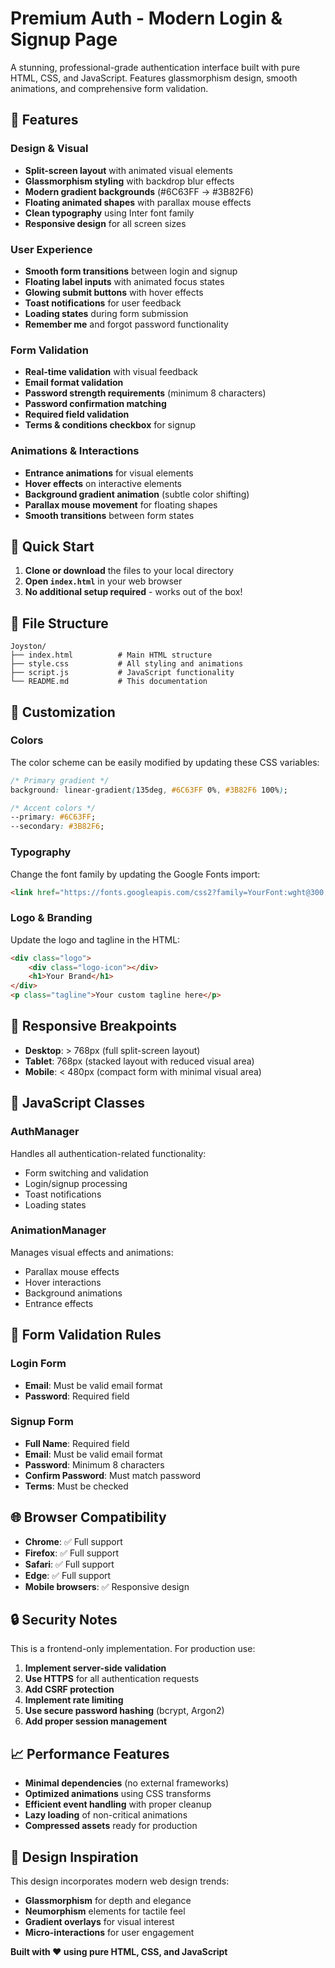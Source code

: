 # Premium Auth - Modern Login & Signup Page

A stunning, professional-grade authentication interface built with pure HTML, CSS, and JavaScript. Features glassmorphism design, smooth animations, and comprehensive form validation.

## 🌟 Features

### Design & Visual
- **Split-screen layout** with animated visual elements
- **Glassmorphism styling** with backdrop blur effects
- **Modern gradient backgrounds** (#6C63FF → #3B82F6)
- **Floating animated shapes** with parallax mouse effects
- **Clean typography** using Inter font family
- **Responsive design** for all screen sizes

### User Experience
- **Smooth form transitions** between login and signup
- **Floating label inputs** with animated focus states
- **Glowing submit buttons** with hover effects
- **Toast notifications** for user feedback
- **Loading states** during form submission
- **Remember me** and forgot password functionality

### Form Validation
- **Real-time validation** with visual feedback
- **Email format validation**
- **Password strength requirements** (minimum 8 characters)
- **Password confirmation matching**
- **Required field validation**
- **Terms & conditions checkbox** for signup

### Animations & Interactions
- **Entrance animations** for visual elements
- **Hover effects** on interactive elements
- **Background gradient animation** (subtle color shifting)
- **Parallax mouse movement** for floating shapes
- **Smooth transitions** between form states

## 🚀 Quick Start

1. **Clone or download** the files to your local directory
2. **Open `index.html`** in your web browser
3. **No additional setup required** - works out of the box!

## 📁 File Structure

```
Joyston/
├── index.html          # Main HTML structure
├── style.css           # All styling and animations
├── script.js           # JavaScript functionality
└── README.md           # This documentation
```

## 🎨 Customization

### Colors
The color scheme can be easily modified by updating these CSS variables:

```css
/* Primary gradient */
background: linear-gradient(135deg, #6C63FF 0%, #3B82F6 100%);

/* Accent colors */
--primary: #6C63FF;
--secondary: #3B82F6;
```

### Typography
Change the font family by updating the Google Fonts import:

```html
<link href="https://fonts.googleapis.com/css2?family=YourFont:wght@300;400;500;600;700&display=swap" rel="stylesheet">
```

### Logo & Branding
Update the logo and tagline in the HTML:

```html
<div class="logo">
    <div class="logo-icon"></div>
    <h1>Your Brand</h1>
</div>
<p class="tagline">Your custom tagline here</p>
```

## 📱 Responsive Breakpoints

- **Desktop**: > 768px (full split-screen layout)
- **Tablet**: 768px (stacked layout with reduced visual area)
- **Mobile**: < 480px (compact form with minimal visual area)

## 🔧 JavaScript Classes

### AuthManager
Handles all authentication-related functionality:
- Form switching and validation
- Login/signup processing
- Toast notifications
- Loading states

### AnimationManager
Manages visual effects and animations:
- Parallax mouse effects
- Hover interactions
- Background animations
- Entrance effects

## 🎯 Form Validation Rules

### Login Form
- **Email**: Must be valid email format
- **Password**: Required field

### Signup Form
- **Full Name**: Required field
- **Email**: Must be valid email format
- **Password**: Minimum 8 characters
- **Confirm Password**: Must match password
- **Terms**: Must be checked

## 🌐 Browser Compatibility

- **Chrome**: ✅ Full support
- **Firefox**: ✅ Full support
- **Safari**: ✅ Full support
- **Edge**: ✅ Full support
- **Mobile browsers**: ✅ Responsive design

## 🔒 Security Notes

This is a frontend-only implementation. For production use:

1. **Implement server-side validation**
2. **Use HTTPS** for all authentication requests
3. **Add CSRF protection**
4. **Implement rate limiting**
5. **Use secure password hashing** (bcrypt, Argon2)
6. **Add proper session management**

## 📈 Performance Features

- **Minimal dependencies** (no external frameworks)
- **Optimized animations** using CSS transforms
- **Efficient event handling** with proper cleanup
- **Lazy loading** of non-critical animations
- **Compressed assets** ready for production

## 🎨 Design Inspiration

This design incorporates modern web design trends:
- **Glassmorphism** for depth and elegance
- **Neumorphism** elements for tactile feel
- **Gradient overlays** for visual interest
- **Micro-interactions** for user engagement


**Built with ❤️ using pure HTML, CSS, and JavaScript**
